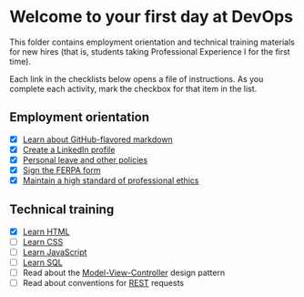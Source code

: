 # Welcome to your first day at DevOps

This folder contains employment orientation and technical training materials for new hires (that is, students taking Professional Experience I for the first time).

Each link in the checklists below opens a file of instructions. As you complete each activity, mark the checkbox for that item in the list.

## Employment orientation

- [x] [Learn about GitHub-flavored markdown](./githubFlavoredMarkdown.md)
- [x] [Create a LinkedIn profile](./createLinkedInProfile.md)
- [x] [Personal leave and other policies](./learnPoliciesAndProcedures.md)
- [x] [Sign the FERPA form](./signFERPA.md)
- [x] [Maintain a high standard of professional ethics](./ethics.md)

## Technical training

- [x] [Learn HTML](./learnHTML.md)
- [ ] [Learn CSS](./learnCSS.md)
- [ ] [Learn JavaScript](./learnJavaScript.md)
- [ ] [Learn SQL](./learnSQL.md)
- [ ] Read about the [Model-View-Controller](https://en.wikipedia.org/wiki/Model%E2%80%93view%E2%80%93controller) design pattern
- [ ] Read about conventions for [REST](http://microformats.org/wiki/rest/urls) requests
